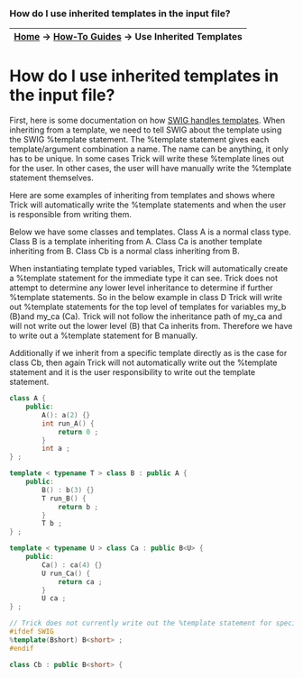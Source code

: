 ### How do I use inherited templates in the input file?

| [Home](/trick) → [How‐To Guides](How‐To-Guides) → Use Inherited Templates |
|---------------------------------------------------------------------|

# How do I use inherited templates in the input file?

First, here is some documentation on how [SWIG handles templates](http://www.swig.org/Doc1.3/SWIGPlus.html#SWIGPlus_nn30).
When inheriting from a template, we need to tell SWIG about the template using the SWIG %template
statement.  The %template statement gives each template/argument combination a name.  The name can
be anything, it only has to be unique.  In some cases Trick will write these %template lines out
for the user.  In other cases, the user will have manually write the %template statement themselves.

Here are some examples of inheriting from templates and shows where Trick will automatically write
the %template statements and when the user is responsible from writing them.

Below we have some classes and templates.  Class A is a normal class type.  Class B is a template
inheriting from A.  Class Ca is another template inheriting from B.  Class Cb is a normal class
inheriting from B.

When instantiating template typed variables, Trick will automatically create a %template statement
for the immediate type it can see.  Trick does not attempt to determine any lower level inheritance
to determine if further %template statements.  So in the below example in class D Trick will write
out %template statements for the top level of templates for variables my\_b (B<double>)and my\_ca
(Ca<float>). Trick will not follow the inheritance path of my\_ca and will not write out the lower
level (B<float>) that Ca<float> inherits from.  Therefore we have to write out a %template statement
for B<float> manually.

Additionally if we inherit from a specific template directly as is the case for class Cb, then again
Trick will not automatically write out the %template statement and it is the user responsibility
to write out the template statement.

```c++
class A {
    public:
        A(): a(2) {}
        int run_A() {
            return 0 ;
        }
        int a ;
} ;

template < typename T > class B : public A {
    public:
        B() : b(3) {}
        T run_B() {
            return b ;
        }
        T b ;
} ;

template < typename U > class Ca : public B<U> {
    public:
        Ca() : ca(4) {}
        U run_Ca() {
            return ca ;
        }
        U ca ;
} ;

// Trick does not currently write out the %template statement for specifically inherited template
#ifdef SWIG
%template(Bshort) B<short> ;
#endif

class Cb : public B<short> {
